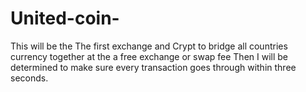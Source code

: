 # United-coin-
This will be the The first exchange and Crypt to bridge all countries  currency together at the a free exchange or swap fee Then I will be determined to make sure every transaction goes through within three seconds.
